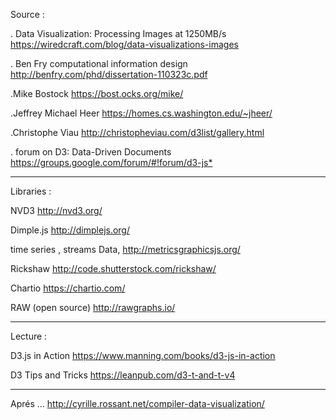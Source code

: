 
Source :

. Data Visualization: Processing Images at 1250MB/s
<https://wiredcraft.com/blog/data-visualizations-images>

. Ben Fry computational information design 
<http://benfry.com/phd/dissertation-110323c.pdf>

.Mike Bostock
<https://bost.ocks.org/mike/>

.Jeffrey Michael Heer
<https://homes.cs.washington.edu/~jheer/>

.Christophe Viau 
<http://christopheviau.com/d3list/gallery.html>

. forum on D3: Data-Driven Documents
<https://groups.google.com/forum/#!forum/d3-js*>

-----------------------------

Libraries : 

NVD3
<http://nvd3.org/>

Dimple.js
<http://dimplejs.org/>

time series , streams Data, 
<http://metricsgraphicsjs.org/>

Rickshaw
<http://code.shutterstock.com/rickshaw/>

Chartio
<https://chartio.com/>

RAW (open source)
<http://rawgraphs.io/>

-----------------------------

Lecture :

D3.js in Action 
<https://www.manning.com/books/d3-js-in-action>

D3 Tips and Tricks 
<https://leanpub.com/d3-t-and-t-v4>

-----------------------------

Aprés ... 
<http://cyrille.rossant.net/compiler-data-visualization/>

